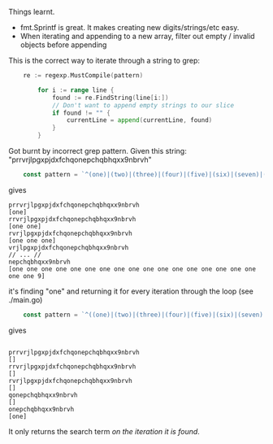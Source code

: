 Things learnt. 

- fmt.Sprintf is great. It makes creating new digits/strings/etc easy.
- When iterating and appending to a new array, filter out empty / invalid objects before appending

This is the correct way to iterate through a string to grep:

```go
	re := regexp.MustCompile(pattern)

		for i := range line {
			found := re.FindString(line[i:])
			// Don't want to append empty strings to our slice
			if found != "" {
				currentLine = append(currentLine, found)
			}
		}

```

Got burnt by incorrect grep pattern.
Given this string: "prrvrjlpgxpjdxfchqonepchqbhqxx9nbrvh"

```go
	const pattern = `^(one)|(two)|(three)|(four)|(five)|(six)|(seven)|(eight)|(nine)|(zero)|(1)|(2)|(3)|(4)|(5)|(6)|(7)|(8)|(9)|(0)`
````
gives 

```text
prrvrjlpgxpjdxfchqonepchqbhqxx9nbrvh
[one]
rrvrjlpgxpjdxfchqonepchqbhqxx9nbrvh
[one one]
rvrjlpgxpjdxfchqonepchqbhqxx9nbrvh
[one one one]
vrjlpgxpjdxfchqonepchqbhqxx9nbrvh
// ... //
nepchqbhqxx9nbrvh
[one one one one one one one one one one one one one one one one one one one 9]

```
it's finding "one" and returning it for every iteration through the loop (see ./main.go)

```go
	const pattern = `^((one)|(two)|(three)|(four)|(five)|(six)|(seven)|(eight)|(nine)|(zero)|(1)|(2)|(3)|(4)|(5)|(6)|(7)|(8)|(9)|(0))`
```

gives 

```text

prrvrjlpgxpjdxfchqonepchqbhqxx9nbrvh
[]
rrvrjlpgxpjdxfchqonepchqbhqxx9nbrvh
[]
rvrjlpgxpjdxfchqonepchqbhqxx9nbrvh
[]
qonepchqbhqxx9nbrvh
[]
onepchqbhqxx9nbrvh
[one]
```

It only returns the search term *on the iteration it is found*. 

